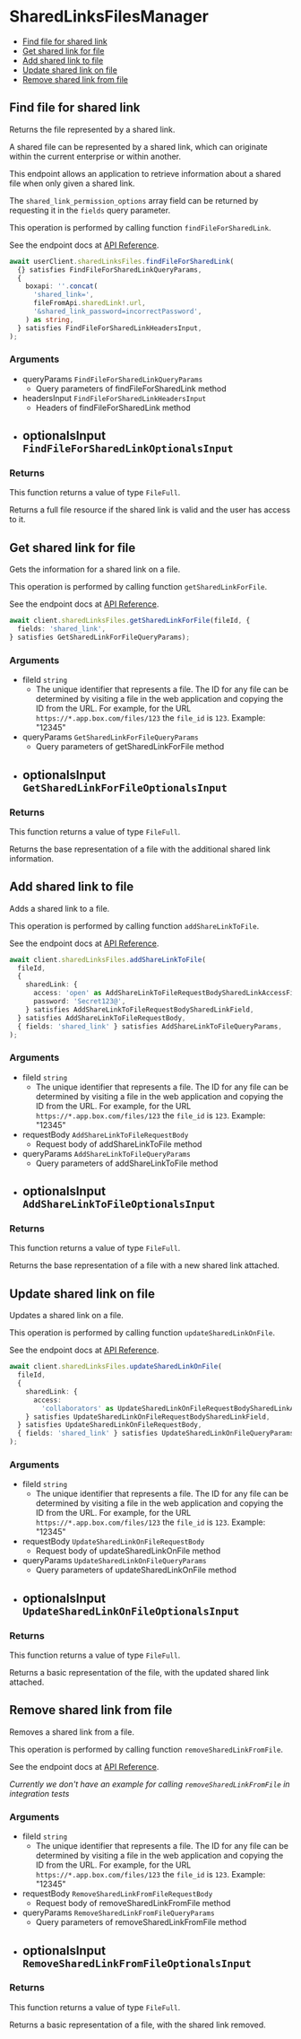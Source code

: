# SharedLinksFilesManager

- [Find file for shared link](#find-file-for-shared-link)
- [Get shared link for file](#get-shared-link-for-file)
- [Add shared link to file](#add-shared-link-to-file)
- [Update shared link on file](#update-shared-link-on-file)
- [Remove shared link from file](#remove-shared-link-from-file)

## Find file for shared link

Returns the file represented by a shared link.

A shared file can be represented by a shared link,
which can originate within the current enterprise or within another.

This endpoint allows an application to retrieve information about a
shared file when only given a shared link.

The `shared_link_permission_options` array field can be returned
by requesting it in the `fields` query parameter.

This operation is performed by calling function `findFileForSharedLink`.

See the endpoint docs at
[API Reference](https://developer.box.com/reference/get-shared-items/).

<!-- sample get_shared_items -->

```ts
await userClient.sharedLinksFiles.findFileForSharedLink(
  {} satisfies FindFileForSharedLinkQueryParams,
  {
    boxapi: ''.concat(
      'shared_link=',
      fileFromApi.sharedLink!.url,
      '&shared_link_password=incorrectPassword',
    ) as string,
  } satisfies FindFileForSharedLinkHeadersInput,
);
```

### Arguments

- queryParams `FindFileForSharedLinkQueryParams`
  - Query parameters of findFileForSharedLink method
- headersInput `FindFileForSharedLinkHeadersInput`
  - Headers of findFileForSharedLink method
- optionalsInput `FindFileForSharedLinkOptionalsInput`
  -

### Returns

This function returns a value of type `FileFull`.

Returns a full file resource if the shared link is valid and
the user has access to it.

## Get shared link for file

Gets the information for a shared link on a file.

This operation is performed by calling function `getSharedLinkForFile`.

See the endpoint docs at
[API Reference](https://developer.box.com/reference/get-files-id--get-shared-link/).

<!-- sample get_files_id#get_shared_link -->

```ts
await client.sharedLinksFiles.getSharedLinkForFile(fileId, {
  fields: 'shared_link',
} satisfies GetSharedLinkForFileQueryParams);
```

### Arguments

- fileId `string`
  - The unique identifier that represents a file. The ID for any file can be determined by visiting a file in the web application and copying the ID from the URL. For example, for the URL `https://*.app.box.com/files/123` the `file_id` is `123`. Example: "12345"
- queryParams `GetSharedLinkForFileQueryParams`
  - Query parameters of getSharedLinkForFile method
- optionalsInput `GetSharedLinkForFileOptionalsInput`
  -

### Returns

This function returns a value of type `FileFull`.

Returns the base representation of a file with the
additional shared link information.

## Add shared link to file

Adds a shared link to a file.

This operation is performed by calling function `addShareLinkToFile`.

See the endpoint docs at
[API Reference](https://developer.box.com/reference/put-files-id--add-shared-link/).

<!-- sample put_files_id#add_shared_link -->

```ts
await client.sharedLinksFiles.addShareLinkToFile(
  fileId,
  {
    sharedLink: {
      access: 'open' as AddShareLinkToFileRequestBodySharedLinkAccessField,
      password: 'Secret123@',
    } satisfies AddShareLinkToFileRequestBodySharedLinkField,
  } satisfies AddShareLinkToFileRequestBody,
  { fields: 'shared_link' } satisfies AddShareLinkToFileQueryParams,
);
```

### Arguments

- fileId `string`
  - The unique identifier that represents a file. The ID for any file can be determined by visiting a file in the web application and copying the ID from the URL. For example, for the URL `https://*.app.box.com/files/123` the `file_id` is `123`. Example: "12345"
- requestBody `AddShareLinkToFileRequestBody`
  - Request body of addShareLinkToFile method
- queryParams `AddShareLinkToFileQueryParams`
  - Query parameters of addShareLinkToFile method
- optionalsInput `AddShareLinkToFileOptionalsInput`
  -

### Returns

This function returns a value of type `FileFull`.

Returns the base representation of a file with a new shared
link attached.

## Update shared link on file

Updates a shared link on a file.

This operation is performed by calling function `updateSharedLinkOnFile`.

See the endpoint docs at
[API Reference](https://developer.box.com/reference/put-files-id--update-shared-link/).

<!-- sample put_files_id#update_shared_link -->

```ts
await client.sharedLinksFiles.updateSharedLinkOnFile(
  fileId,
  {
    sharedLink: {
      access:
        'collaborators' as UpdateSharedLinkOnFileRequestBodySharedLinkAccessField,
    } satisfies UpdateSharedLinkOnFileRequestBodySharedLinkField,
  } satisfies UpdateSharedLinkOnFileRequestBody,
  { fields: 'shared_link' } satisfies UpdateSharedLinkOnFileQueryParams,
);
```

### Arguments

- fileId `string`
  - The unique identifier that represents a file. The ID for any file can be determined by visiting a file in the web application and copying the ID from the URL. For example, for the URL `https://*.app.box.com/files/123` the `file_id` is `123`. Example: "12345"
- requestBody `UpdateSharedLinkOnFileRequestBody`
  - Request body of updateSharedLinkOnFile method
- queryParams `UpdateSharedLinkOnFileQueryParams`
  - Query parameters of updateSharedLinkOnFile method
- optionalsInput `UpdateSharedLinkOnFileOptionalsInput`
  -

### Returns

This function returns a value of type `FileFull`.

Returns a basic representation of the file, with the updated shared
link attached.

## Remove shared link from file

Removes a shared link from a file.

This operation is performed by calling function `removeSharedLinkFromFile`.

See the endpoint docs at
[API Reference](https://developer.box.com/reference/put-files-id--remove-shared-link/).

_Currently we don't have an example for calling `removeSharedLinkFromFile` in integration tests_

### Arguments

- fileId `string`
  - The unique identifier that represents a file. The ID for any file can be determined by visiting a file in the web application and copying the ID from the URL. For example, for the URL `https://*.app.box.com/files/123` the `file_id` is `123`. Example: "12345"
- requestBody `RemoveSharedLinkFromFileRequestBody`
  - Request body of removeSharedLinkFromFile method
- queryParams `RemoveSharedLinkFromFileQueryParams`
  - Query parameters of removeSharedLinkFromFile method
- optionalsInput `RemoveSharedLinkFromFileOptionalsInput`
  -

### Returns

This function returns a value of type `FileFull`.

Returns a basic representation of a file, with the shared link removed.
